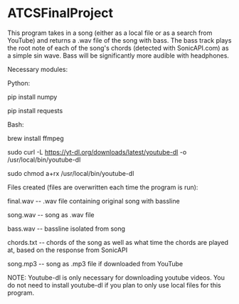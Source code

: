 # ATCSFinalProject

This program takes in a song (either as a local file or as a search from YouTube) and returns a .wav file of the song with bass. The bass track plays the root note of each of the song's chords (detected with SonicAPI.com) as a simple sin wave. Bass will be significantly more audible with headphones.

Necessary modules:

Python:

  pip install numpy

  pip install requests

Bash:

  brew install ffmpeg

  sudo curl -L https://yt-dl.org/downloads/latest/youtube-dl -o /usr/local/bin/youtube-dl
 
  sudo chmod a+rx /usr/local/bin/youtube-dl

Files created (files are overwritten each time the program is run):

  final.wav -- .wav file containing original song with bassline

  song.wav -- song as .wav file

  bass.wav -- bassline isolated from song

  chords.txt -- chords of the song as well as what time the chords are played at, based on the response from SonicAPI
   
  song.mp3 -- song as .mp3 file if downloaded from YouTube

NOTE: Youtube-dl is only necessary for downloading youtube videos. You do not need to install youtube-dl if you plan to only use local files for this program.
